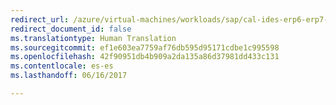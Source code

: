 ```yaml
---
redirect_url: /azure/virtual-machines/workloads/sap/cal-ides-erp6-erp7-sp3-sql
redirect_document_id: false
ms.translationtype: Human Translation
ms.sourcegitcommit: ef1e603ea7759af76db595d95171cdbe1c995598
ms.openlocfilehash: 42f90951db4b909a2da135a86d37981dd433c131
ms.contentlocale: es-es
ms.lasthandoff: 06/16/2017

---
```

